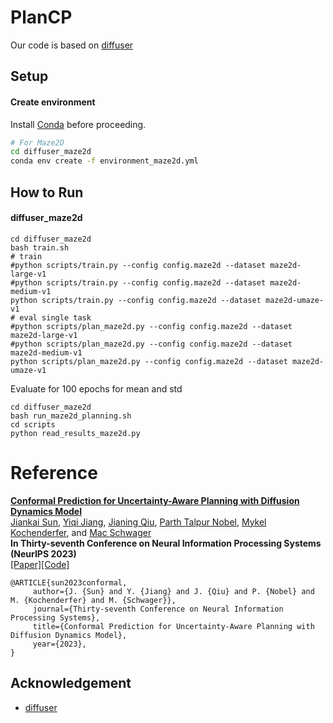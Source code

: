 # PlanCP

Our code is based on [diffuser](https://github.com/jannerm/diffuser)

## Setup

#### Create environment

Install [Conda](https://docs.conda.io/en/latest/miniconda.html) before proceeding.

```bash
# For Maze2D
cd diffuser_maze2d
conda env create -f environment_maze2d.yml
```

## How to Run
#### diffuser_maze2d
```
cd diffuser_maze2d
bash train.sh
# train
#python scripts/train.py --config config.maze2d --dataset maze2d-large-v1
#python scripts/train.py --config config.maze2d --dataset maze2d-medium-v1
python scripts/train.py --config config.maze2d --dataset maze2d-umaze-v1
# eval single task
#python scripts/plan_maze2d.py --config config.maze2d --dataset maze2d-large-v1
#python scripts/plan_maze2d.py --config config.maze2d --dataset maze2d-medium-v1
python scripts/plan_maze2d.py --config config.maze2d --dataset maze2d-umaze-v1
```
Evaluate for 100 epochs for mean and std
```
cd diffuser_maze2d
bash run_maze2d_planning.sh
cd scripts
python read_results_maze2d.py
```

# Reference
**[Conformal Prediction for Uncertainty-Aware Planning with Diffusion Dynamics Model](https://openreview.net/pdf?id=VeO03T59Sh)**
<br />
[Jiankai Sun](https://scholar.google.com/citations?user=726MCb8AAAAJ&hl=en),
[Yiqi Jiang](), 
[Jianing Qiu](), 
[Parth Talpur Nobel](),
[Mykel Kochenderfer](),
and
[Mac Schwager](http://web.stanford.edu/~schwager/)
<br />
**In Thirty-seventh Conference on Neural Information Processing Systems (NeurIPS 2023)**
<br />
[[Paper]](https://openreview.net/pdf?id=VeO03T59Sh)[[Code]](https://github.com/Jiankai-Sun/PlanCP)

```
@ARTICLE{sun2023conformal,
     author={J. {Sun} and Y. {Jiang} and J. {Qiu} and P. {Nobel} and M. {Kochenderfer} and M. {Schwager}},
     journal={Thirty-seventh Conference on Neural Information Processing Systems},
     title={Conformal Prediction for Uncertainty-Aware Planning with Diffusion Dynamics Model},
     year={2023},
}
```

## Acknowledgement
- [diffuser](https://github.com/jannerm/diffuser)